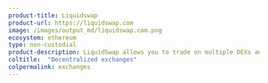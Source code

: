 ```yaml
---
product-title: Liquidswap
product-url: https://liquidswap.com
image: /images/output_md/liquidswap.com.png
ecosystem: ethereum
type: non-custodial
product-description: LiquidSwap allows you to trade on multiple DEXs and combine liquidity for the best price.
coltitle:  "Decentralized exchanges"
colpermalink: exchanges
---
```

